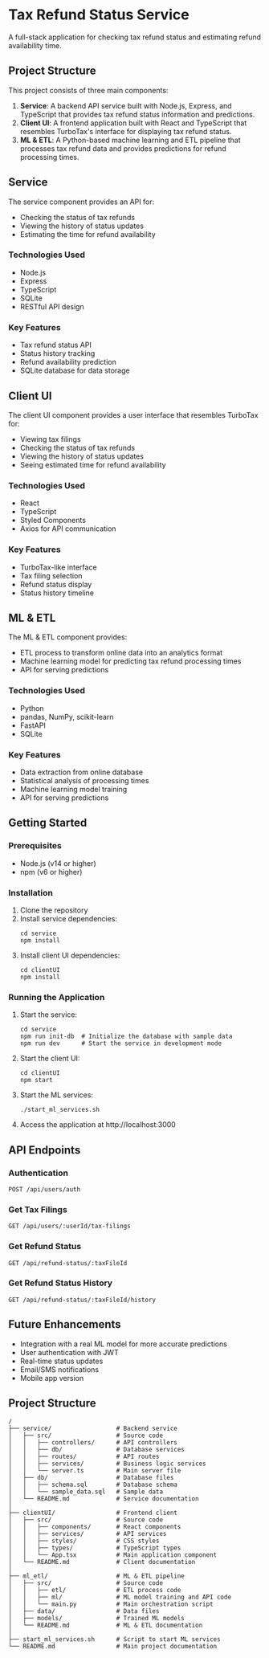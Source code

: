 # Tax Refund Status Service

A full-stack application for checking tax refund status and estimating refund availability time.

## Project Structure

This project consists of three main components:

1. **Service**: A backend API service built with Node.js, Express, and TypeScript that provides tax refund status information and predictions.
2. **Client UI**: A frontend application built with React and TypeScript that resembles TurboTax's interface for displaying tax refund status.
3. **ML & ETL**: A Python-based machine learning and ETL pipeline that processes tax refund data and provides predictions for refund processing times.

## Service

The service component provides an API for:
- Checking the status of tax refunds
- Viewing the history of status updates
- Estimating the time for refund availability

### Technologies Used

- Node.js
- Express
- TypeScript
- SQLite
- RESTful API design

### Key Features

- Tax refund status API
- Status history tracking
- Refund availability prediction
- SQLite database for data storage

## Client UI

The client UI component provides a user interface that resembles TurboTax for:
- Viewing tax filings
- Checking the status of tax refunds
- Viewing the history of status updates
- Seeing estimated time for refund availability

### Technologies Used

- React
- TypeScript
- Styled Components
- Axios for API communication

### Key Features

- TurboTax-like interface
- Tax filing selection
- Refund status display
- Status history timeline

## ML & ETL

The ML & ETL component provides:
- ETL process to transform online data into an analytics format
- Machine learning model for predicting tax refund processing times
- API for serving predictions

### Technologies Used

- Python
- pandas, NumPy, scikit-learn
- FastAPI
- SQLite

### Key Features

- Data extraction from online database
- Statistical analysis of processing times
- Machine learning model training
- API for serving predictions

## Getting Started

### Prerequisites

- Node.js (v14 or higher)
- npm (v6 or higher)

### Installation

1. Clone the repository
2. Install service dependencies:
   ```
   cd service
   npm install
   ```
3. Install client UI dependencies:
   ```
   cd clientUI
   npm install
   ```

### Running the Application

1. Start the service:
   ```
   cd service
   npm run init-db  # Initialize the database with sample data
   npm run dev      # Start the service in development mode
   ```

2. Start the client UI:
   ```
   cd clientUI
   npm start
   ```

3. Start the ML services:
   ```
   ./start_ml_services.sh
   ```

4. Access the application at http://localhost:3000

## API Endpoints

### Authentication

```
POST /api/users/auth
```

### Get Tax Filings

```
GET /api/users/:userId/tax-filings
```

### Get Refund Status

```
GET /api/refund-status/:taxFileId
```

### Get Refund Status History

```
GET /api/refund-status/:taxFileId/history
```

## Future Enhancements

- Integration with a real ML model for more accurate predictions
- User authentication with JWT
- Real-time status updates
- Email/SMS notifications
- Mobile app version

## Project Structure

```
/
├── service/                  # Backend service
│   ├── src/                  # Source code
│   │   ├── controllers/      # API controllers
│   │   ├── db/               # Database services
│   │   ├── routes/           # API routes
│   │   ├── services/         # Business logic services
│   │   └── server.ts         # Main server file
│   ├── db/                   # Database files
│   │   ├── schema.sql        # Database schema
│   │   └── sample_data.sql   # Sample data
│   └── README.md             # Service documentation
│
├── clientUI/                 # Frontend client
│   ├── src/                  # Source code
│   │   ├── components/       # React components
│   │   ├── services/         # API services
│   │   ├── styles/           # CSS styles
│   │   ├── types/            # TypeScript types
│   │   └── App.tsx           # Main application component
│   └── README.md             # Client documentation
│
├── ml_etl/                   # ML & ETL pipeline
│   ├── src/                  # Source code
│   │   ├── etl/              # ETL process code
│   │   ├── ml/               # ML model training and API code
│   │   └── main.py           # Main orchestration script
│   ├── data/                 # Data files
│   ├── models/               # Trained ML models
│   └── README.md             # ML & ETL documentation
│
├── start_ml_services.sh      # Script to start ML services
└── README.md                 # Main project documentation